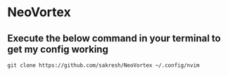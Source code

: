 # NeoVortex

## Execute the below command in your terminal to get my config working

`git clone https://github.com/sakresh/NeoVortex ~/.config/nvim`


